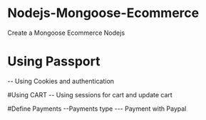 # Nodejs-Mongoose-Ecommerce
Create a Mongoose Ecommerce Nodejs

# Using Passport
-- Using Cookies and authentication

#Using CART 
-- Using sessions for cart and update cart

#Define Payments
--Payments type
--- Payment with Paypal

